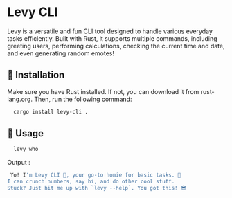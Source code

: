 # Levy CLI

Levy is a versatile and fun CLI tool designed to handle various everyday tasks efficiently. Built with Rust, it supports multiple commands, including greeting users, performing calculations, checking the current time and date, and even generating random emotes!

## 🚀 Installation
Make sure you have Rust installed. If not, you can download it from rust-lang.org.
Then, run the following command:
 ```sh
   cargo install levy-cli .
   ```

## 🔧 Usage
```sh
  levy who
```
Output :
```sh
 Yo! I'm Levy CLI 🤙, your go-to homie for basic tasks. 🚀
I can crunch numbers, say hi, and do other cool stuff.
Stuck? Just hit me up with `levy --help`. You got this! 😎
```

